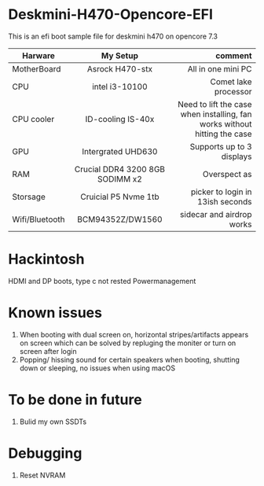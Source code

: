 # Deskmini-H470-Opencore-EFI
This is an efi boot sample file for deskmini h470 on opencore 7.3

| Harware  |      My Setup |  comment |
|----------|:-------------:|------:|
| MotherBoard |  Asrock H470-stx | All in one mini PC |
| CPU |    intel i3-10100   |   Comet lake processor |
| CPU cooler| ID-cooling IS-40x | Need to lift the case when installing, fan works without hitting the case|
| GPU | Intergrated UHD630 | Supports up to 3 displays |
| RAM |  Crucial DDR4 3200 8GB SODIMM x2 | Overspect as  |
| Storsage |    Cruicial P5 Nvme 1tb | picker to login in 13ish seconds |
| Wifi/Bluetooth | BCM94352Z/DW1560 | sidecar and airdrop works |

# Hackintosh
HDMI and DP boots, type c not rested
Powermanagement

# Known issues
1. When booting with dual screen on, horizontal stripes/artifacts appears on screen which can be solved by repluging the moniter or turn on screen after login
2. Popping/ hissing sound for certain speakers when booting, shutting down or sleeping, no issues when using macOS


# To be done in future
1. Bulid my own SSDTs

# Debugging 
1. Reset NVRAM
